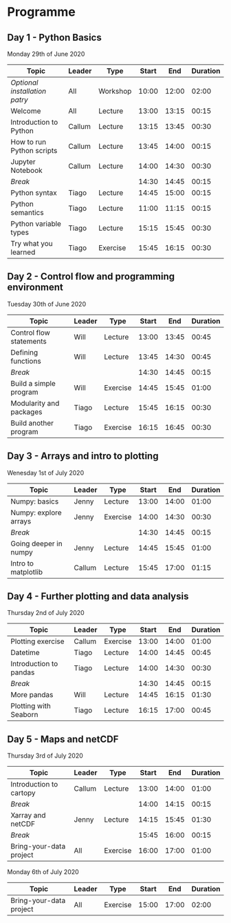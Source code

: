 # Programme
## Day 1 - Python Basics
Monday 29th of June 2020

| Topic                     | Leader | Type     | Start | End   | Duration |
|---------------------------|--------|----------|-------|-------|----------|
| *Optional installation patry*   | All | Workshop  | 10:00 | 12:00 | 02:00    |
| Welcome   | All | Lecture  | 13:00 | 13:15 | 00:15    |
| Introduction to Python    | Callum | Lecture  | 13:15| 13:45 | 00:30    |
| How to run Python scripts | Callum  | Lecture  | 13:45| 14:00 | 00:15    |
| Jupyter Notebook          | Callum | Lecture  | 14:00| 14:30 | 00:30    |
| *Break*                  |        |     | 14:30 | 14:45 | 00:15    |
| Python syntax             | Tiago    | Lecture  | 14:45 | 15:00 | 00:15    |
| Python semantics          | Tiago   | Lecture  | 11:00 | 11:15 | 00:15    |
| Python variable types     | Tiago   | Lecture  | 15:15 | 15:45 | 00:30    |
| Try what you learned      | Tiago    | Exercise | 15:45 | 16:15 | 00:30    |



## Day 2 -  Control flow and programming environment
Tuesday 30th of June 2020

| Topic                     | Leader | Type     | Start | End   | Duration |
|---------------------------|--------|----------|-------|-------|----------|
| Control flow statements   | Will   | Lecture  | 13:00 | 13:45 | 00:45    |
| Defining functions        | Will  | Lecture  | 13:45 | 14:30 | 00:45    |
| *Break*                  |        |     | 14:30 | 14:45 | 00:15    |
| Build a simple program    | Will    | Exercise | 14:45 | 15:45 | 01:00    |
| Modularity and packages   | Tiago | Lecture  | 15:45 | 16:15 | 00:30    |
| Build another program     | Tiago    | Exercise | 16:15 | 16:45 | 00:30    |

## Day 3 -  Arrays and intro to plotting
Wenesday 1st of July 2020

| Topic                     | Leader | Type     | Start | End   | Duration |
|---------------------------|--------|----------|-------|-------|----------|
| Numpy: basics             | Jenny   | Lecture  | 13:00 | 14:00 | 01:00    |
| Numpy: explore arrays     | Jenny   | Exercise | 14:00 | 14:30 | 00:30    |
| *Break*                  |        |     | 14:30 | 14:45 | 00:15    |
| Going deeper in numpy     | Jenny    | Lecture  | 14:45 | 15:45 | 01:00    |
| Intro to matplotlib       | Callum | Lecture  | 15:45 | 17:00 | 01:15    |

## Day 4 -  Further plotting and data analysis
Thursday 2nd of July 2020

| Topic                     | Leader | Type     | Start | End   | Duration |
|---------------------------|--------|----------|-------|-------|----------|
| Plotting exercise         | Callum | Exercise | 13:00 | 14:00 | 01:00    |
|Datetime    | Tiago | Lecture  | 14:00 | 14:45 | 00:45    |
| Introduction to pandas    | Tiago | Lecture  | 14:00 | 14:30 | 00:30    |
| *Break*                  |        |     | 14:30 | 14:45 | 00:15    |
| More pandas               | Will  | Lecture  | 14:45 | 16:15 | 01:30    |
| Plotting with Seaborn     | Tiago  | Lecture  | 16:15 | 17:00 | 00:45    |

## Day 5 - Maps and netCDF
Thursday 3rd of July 2020

| Topic                     | Leader | Type     | Start | End   | Duration |
|---------------------------|--------|----------|-------|-------|----------|
| Introduction to cartopy   | Callum   | Lecture  | 13:00 | 14:00 | 01:00    |
| *Break*                  |        |     | 14:00 | 14:15 | 00:15    |
| Xarray and netCDF  | Jenny    | Lecture  | 14:15 | 15:45 | 01:30    |
| *Break*                  |        |     | 15:45 | 16:00 | 00:15    |
| Bring-your-data project   | All  | Exercise | 16:00 | 17:00 | 01:00    |

Monday 6th of July 2020

| Topic                     | Leader | Type     | Start | End   | Duration |
|---------------------------|--------|----------|-------|-------|----------|
| Bring-your-data project   | All  | Exercise | 15:00 | 17:00 | 02:00    |

